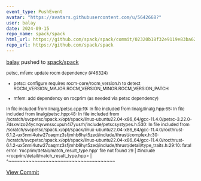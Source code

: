 ```yaml
---
event_type: PushEvent
avatar: "https://avatars.githubusercontent.com/u/5642668?"
user: balay
date: 2024-09-15
repo_name: spack/spack
html_url: https://github.com/spack/spack/commit/02320b18f32e9119e83ba620bf19a2bd8265564d
repo_url: https://github.com/spack/spack
---
```


<a href='https://github.com/balay' target='_blank'>balay</a> pushed to <a href='https://github.com/spack/spack' target='_blank'>spack/spack</a>

<small>petsc, mfem:  update rocm dependency (#46324)

* petsc: configure requires rocm-core/rocm_version.h to detect ROCM_VERSION_MAJOR.ROCM_VERSION_MINOR.ROCM_VERSION_PATCH

* mfem: add dependency on rocprim (as needed via petsc dependency)

In file included from linalg/petsc.cpp:19:
In file included from linalg/linalg.hpp:65:
In file included from linalg/petsc.hpp:48:
In file included from /scratch/svcpetsc/spack.x/opt/spack/linux-ubuntu22.04-x86_64/gcc-11.4.0/petsc-3.22.0-7dsxwizo24ycnqvwnsscupuh4i7yusrh/include/petscsystypes.h:530:
In file included from /scratch/svcpetsc/spack.x/opt/spack/linux-ubuntu22.04-x86_64/gcc-11.4.0/rocthrust-6.1.2-ux5nmi4utw27oaqmz3sfjmhb6hyt5zed/include/thrust/complex.h:30:
/scratch/svcpetsc/spack.x/opt/spack/linux-ubuntu22.04-x86_64/gcc-11.4.0/rocthrust-6.1.2-ux5nmi4utw27oaqmz3sfjmhb6hyt5zed/include/thrust/detail/type_traits.h:29:10: fatal error: 'rocprim/detail/match_result_type.hpp' file not found
   29 | #include <rocprim/detail/match_result_type.hpp>
      |          ^~~~~~~~~~~~~~~~~~~~~~~~~~~~~~~~~~~~~~</small>

<a href='https://github.com/spack/spack/commit/02320b18f32e9119e83ba620bf19a2bd8265564d' target='_blank'>View Commit</a>